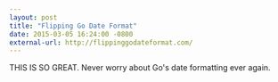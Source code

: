 ```yaml
---
layout: post
title: "Flipping Go Date Format"
date: 2015-03-05 16:24:00 -0800
external-url: http://flippinggodateformat.com/
---
```


THIS IS SO GREAT. Never worry about Go's date formatting ever again.
